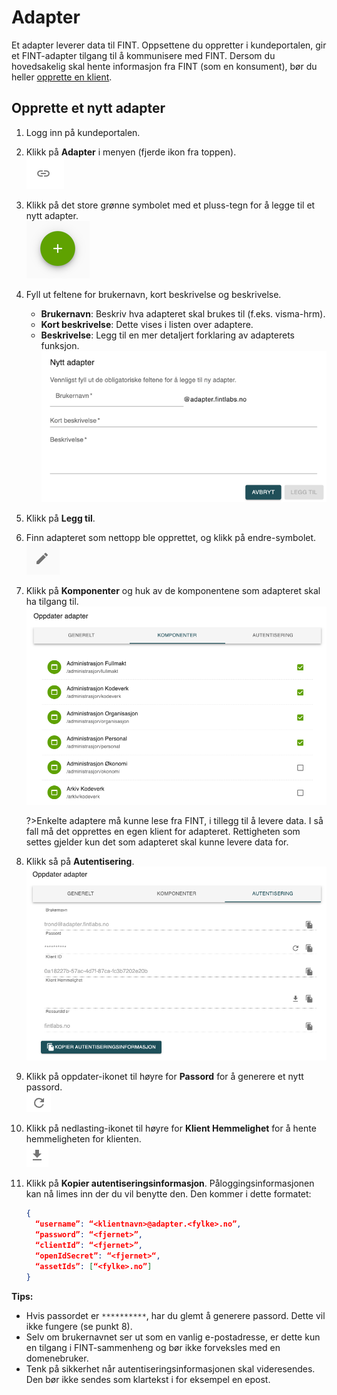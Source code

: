 # Adapter

Et adapter leverer data til FINT. Oppsettene du oppretter i kundeportalen, gir et FINT-adapter tilgang til å kommunisere med FINT.
Dersom du hovedsakelig skal hente informasjon fra FINT (som en konsument), bør du heller [opprette en klient](klient.md).

## Opprette et nytt adapter

1. Logg inn på kundeportalen.

2. Klikk på **Adapter** i menyen (fjerde ikon fra toppen).  
   ![Menyelement adapter](../_media/kundeportal-adapter-1.png)

3. Klikk på det store grønne symbolet med et pluss-tegn for å legge til et nytt adapter.  
   ![Legg til pluss](../_media/kundeportal-adapter-2.png)

4. Fyll ut feltene for brukernavn, kort beskrivelse og beskrivelse.
   - **Brukernavn**: Beskriv hva adapteret skal brukes til (f.eks. visma-hrm).
   - **Kort beskrivelse**: Dette vises i listen over adaptere.
   - **Beskrivelse**: Legg til en mer detaljert forklaring av adapterets funksjon.
   ![Adapter registrering](../_media/kundeportal-adapter-3.png)

5. Klikk på **Legg til**.

6. Finn adapteret som nettopp ble opprettet, og klikk på endre-symbolet.     
   ![Grå blyant](../_media/kundeportal-adapter-4.png)

7. Klikk på **Komponenter** og huk av de komponentene som adapteret skal ha tilgang til.
   ![Huk av komponenter](../_media/kundeportal-adapter-5.png)

   ?>Enkelte adaptere må kunne lese fra FINT, i tillegg til å levere data. I så fall må det opprettes en egen klient for adapteret. Rettigheten som settes gjelder kun det som adapteret skal kunne levere data for. 
 
8. Klikk så på **Autentisering**.
   ![Autentisering](../_media/kundeportal-adapter-6.png)

9. Klikk på oppdater-ikonet til høyre for **Passord** for å generere et nytt passord.  
   ![Generer passord](../_media/kundeportal-adapter-7.png)

10. Klikk på nedlasting-ikonet til høyre for **Klient Hemmelighet** for å hente hemmeligheten for klienten.  
   ![Hent hemmelighet](../_media/kundeportal-adapter-8.png)

11. Klikk på **Kopier autentiseringsinformasjon**. Påloggingsinformasjonen kan nå limes inn der du vil benytte den. Den kommer i dette formatet:

    ```json
    {
      “username”: “<klientnavn>@adapter.<fylke>.no”,
      “password”: “<fjernet>”,
      “clientId”: “<fjernet>”,
      “openIdSecret”: “<fjernet>“,
      “assetIds”: [“<fylke>.no”]
    }
    ```

**Tips:**
- Hvis passordet er `**********`, har du glemt å generere passord. Dette vil ikke fungere (se punkt 8).
- Selv om brukernavnet ser ut som en vanlig e-postadresse, er dette kun en tilgang i FINT-sammenheng og bør ikke forveksles med en domenebruker.
- Tenk på sikkerhet når autentiseringsinformasjonen skal videresendes. Den bør ikke sendes som klartekst i for eksempel en epost.

